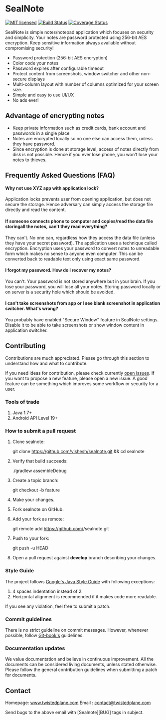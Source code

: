 # SealNote

[![MIT licensed](https://img.shields.io/badge/license-MIT-blue.svg)](COPYING.md)
[![Build Status](https://travis-ci.org/vishesh/sealnote.svg?branch=master)](https://travis-ci.org/vishesh/sealnote)
[![Coverage Status](https://codecov.io/gh/vishesh/sealnote/coverage.svg?branch=master)](https://codecov.io/gh/vishesh/sealnote?branch=master)

SealNote is simple notes/notepad application which focuses on security and
simplicity. Your notes are password protected using 256-bit AES encryption.
Keep sensitive information always available without compromising security!

* Password protection (256-bit AES encryption)
* Color code your notes
* Password expires after configurable timeout
* Protect content from screenshots, window switcher and other non-secure
  displays
* Multi-column layout with number of columns optimized for your screen size.
* Simple and easy to use UI/UX
* No ads ever!

Advantage of encrypting notes
-----------------------------

* Keep private information such as credit cards, bank account and passwords
  in a single place
* Notes are encrypted locally so no one else can access them, unless they
  have password.
* Since encryption is done at storage level, access of notes directly from
  disk is not possible. Hence if you ever lose phone, you won't lose your
  notes to thieves.

Frequently Asked Questions (FAQ)
--------------------------------

#### Why not use XYZ app with application lock?

Application locks prevents user from opening application, but does not secure
the storage. Hence adversary can simply access the storage file directly and
read the content.

#### If someone connects phone to computer and copies/read the data file storingall the notes, can't they read everything?

They can't. No one can, regardless how they access the data file (unless they
have your secret password). The application uses a technique called encryption.
Encryption uses your password to convert notes to unreadable form which makes
no sense to anyone even computer. This can be converted back to readable text
only using exact same password.

#### I forgot my password. How do I recover my notes?

You can't. Your password is not stored anywhere but in your brain. If you lose
your password, you will lose all your notes. Storing password locally or on
server is a security hole which should be avoided.

#### I can't take screenshots from app or I see blank screenshot in application switcher. What's wrong?

You probably have enabled "Secure Window" feature in SealNote settings.
Disable it to be able to take screenshots or show window content in application
switcher.

Contributing
--------------------------------

Contributions are much appreciated. Please go through this section to
understand how and what to contribute.

If you need ideas for contribution, please check currently [open
issues](https://github.com/vishesh/sealnote/issues). If you want to propose a
new feature, please open a new issue. A good feature can be something which
improves some workflow or security for a user.

### Tools of trade

1. Java 1.7+
2. Android API Level 19+

### How to submit a pull request

1. Clone sealnote:

    git clone https://github.com/vishesh/sealnote.git && cd sealnote

2. Verify that build succeeds:

    ./gradlew assembleDebug

3. Create a topic branch:

    git checkout -b feature

4. Make your changes.
5. Fork sealnote on GitHub.
6. Add your fork as remote:

    git remote add <YOUR-USER> https://github.com/<YOUR-USER>/sealnote.git

7. Push to your fork:

    git push -u <YOUR-USER> HEAD

8. Open a pull request against **develop** branch describing your changes.

### Style Guide

The project follows [Google's Java Style
Guide](https://google.github.io/styleguide/javaguide.html) with following
exceptions:

1. 4 spaces indentation instead of 2.
2. Horizontal alignment is recommended if it makes code more readable.

If you see any violation, feel free to submit a patch.

### Commit guidelines

There is no strict guideline on commit messages. However, whenever possible,
follow [Git-book's](https://git-scm.com/book/ch5-2.html#Commit-Guidelines)
 guidelines.

### Documentation updates

We value documentation and believe in continuous improvement. All the documents can be considered living documents, unless stated otherwise. Please follow the general contribution guidelines when submitting a patch for documents.

Contact
-------
Homepage: www.twistedplane.com
Email   : contact@twistedplane.com

Send bugs to the above email with [Sealnote][BUG] tags in subject.
